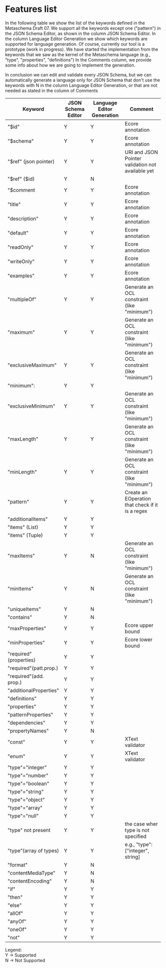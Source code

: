# Features list

In the following table we show the list of the keywords defined in the Metaschema Draft 07.
We support all the keywords except one ("pattern") in the JSON Schema Editor, as shown in the column JSON Schema Editor.
In the column Language Editor Generation we show which keywords are supported for language generation. Of course, currently our tool is a prototype (work in progress).
We have started the implementation from the keywords that we saw as the kernel of the Metaschema language (e.g., "type", "properties", "definitions")
In the Comments column, we provide some info about how we are going to implement the generation. 

In conclusion we can edit and validate every JSON Schema, but we can automatically generate a language only for JSON Schema that don't use
the keywords with N in the column Language Editor Generation, or that are not needed as stated in the column of Comments

|Keyword               |JSON Schema Editor   |Language Editor Generation| Comment|
|----------------------|---------------------|--------------------------|--------
|"$id"                 |Y                    |Y                         |Ecore annotation|
|"$schema"             |Y                    |Y                         |Ecore annotation|
|"$ref" (json pointer) |Y                    |Y                         |URI and JSON Pointer validation not available yet| 
|"$ref"   ($id)        |Y                    |N                         ||
|"$comment             |Y                    |Y                         |Ecore annotation|
|"title"               |Y                    |Y                         |Ecore annotation|
|"description"         |Y                    |Y                         |Ecore annotation|
|"default"             |Y                    |Y                         |Ecore annotation|
|"readOnly"            |Y                    |Y                         |Ecore annotation|
|"writeOnly"           |Y                    |Y                         |Ecore annotation|
|"examples"            |Y                    |Y                         |Ecore annotation|
|"multipleOf"          |Y                    |Y                         |Generate an OCL constraint (like "minimum")|
|"maximum"             |Y                    |Y                         |Generate an OCL constraint (like "minimum")|
|"exclusiveMaximum"    |Y                    |Y                         |Generate an OCL constraint (like "minimum")|
|"minimum":            |Y                    |Y                         | |
|"exclusiveMinimum"    |Y                    |Y                         |Generate an OCL constraint (like "minimum")|
|"maxLength"           |Y                    |Y                         |Generate an OCL constraint (like "minimum")|
|"minLength"           |Y                    |Y                         |Generate an OCL constraint (like "minimum")|
|"pattern"             |Y                    |Y                         |Create an EOperation that check if it is a regex|
|"additionalItems"     |Y                    |Y                         ||
|"items" (List)        |Y                    |Y                         ||
|"items" (Tuple)       |Y                    |Y                         ||
|"maxItems"            |Y                    |N                         |Generate an OCL constraint (like "minimum")|
|"minItems"            |Y                    |N                         |Generate an OCL constraint (like "minimum")|
|"uniqueItems"         |Y                    |N                         ||
|"contains"            |Y                    |N                         ||
|"maxProperties"       |Y                    |Y                         |Ecore upper bound|
|"minProperties"       |Y                    |Y                         |Ecore lower bound|
|"required"(properties)|Y                    |Y                         ||
|"required"(patt.prop.)|Y                    |Y                         ||
|"required"(add. prop.)|Y                    |Y                         ||
|"additionalProperties"|Y                    |Y                         | |
|"definitions"         |Y                    |Y                         | |
|"properties"          |Y                    |Y                         | |
|"patternProperties"   |Y                    |Y                         | |
|"dependencies"        |Y                    |Y                         ||
|"propertyNames"       |Y                    |N                         ||
|"const"               |Y                    |Y                         | XText validator|
|"enum"                |Y                    |Y                         | XText validator|
|"type"="integer"      |Y                    |Y                         ||
|"type"="number"       |Y                    |Y                         ||
|"type"="boolean"      |Y                    |Y                         ||
|"type"="string"       |Y                    |Y                         ||
|"type"="object"       |Y                    |Y                         ||
|"type"="array"        |Y                    |Y                         ||
|"type"="null"         |Y                    |Y                         ||
|"type" not present    |Y                    |Y                         | the case wher type is not specified |
|"type"(array of types)|Y                    |Y                         | e.g., "type":["integer", string]|
|"format"              |Y                    |N                         ||
|"contentMediaType"    |Y                    |N                         ||
|"contentEncoding"     |Y                    |N                         ||
|"if"                  |Y                    |Y                         ||
|"then"                |Y                    |Y                         ||
|"else"                |Y                    |Y                         ||
|"allOf"               |Y                    |Y                         ||
|"anyOf"               |Y                    |Y                         ||
|"oneOf"               |Y                    |Y                         ||
|"not"                 |Y                    |Y                         ||

Legend:  
Y -> Supported  
N -> Not Supported  
